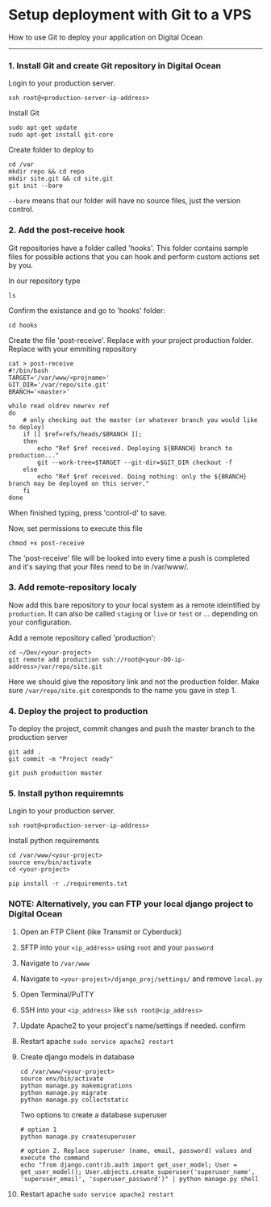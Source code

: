 # Setup deployment with Git to a VPS

How to use Git to deploy your application on Digital Ocean

----------

### 1. Install Git and create Git repository in Digital Ocean
Login to your production server.
```
ssh root@<production-server-ip-address>
``` 
Install Git
```
sudo apt-get update
sudo apt-get install git-core
``` 

Create folder to deploy to
```
cd /var
mkdir repo && cd repo
mkdir site.git && cd site.git
git init --bare
``` 
`--bare` means that our folder will have no source files, just the version control.


### 2. Add the post-receive hook
Git repositories have a folder called 'hooks'. This folder contains sample files for possible actions that you can hook and perform custom actions set by you.

In our repository type
```
ls
``` 

Confirm the existance and go to 'hooks' folder:
```
cd hooks
``` 

Create the file 'post-receive'. Replace <projname> with your project production folder. Replace <master> with your emmiting repository
```
cat > post-receive
#!/bin/bash
TARGET='/var/www/<projname>'
GIT_DIR='/var/repo/site.git'
BRANCH='<master>'

while read oldrev newrev ref
do
	# only checking out the master (or whatever branch you would like to deploy)
	if [[ $ref=refs/heads/$BRANCH ]];
	then
		echo "Ref $ref received. Deploying ${BRANCH} branch to production..."
		git --work-tree=$TARGET --git-dir=$GIT_DIR checkout -f
	else
		echo "Ref $ref received. Doing nothing: only the ${BRANCH} branch may be deployed on this server."
	fi
done
``` 
When finished typing, press 'control-d' to save.

Now, set permissions to execute this file
```
chmod +x post-receive
``` 
The 'post-receive' file will be looked into every time a push is completed and it's saying that your files need to be in /var/www/<your-dir>.


### 3. Add remote-repository localy
Now add this bare repository to your local system as a remote ideintified by `production`. It can also be called `staging` or `live` or `test` or ... depending on your configuration.

Add a remote repository called 'production':
```
cd ~/Dev/<your-project>
git remote add production ssh://root@<your-DO-ip-address>/var/repo/site.git
``` 
Here we should give the repository link and not the production folder. Make sure `/var/repo/site.git` coresponds to the name you gave in step 1.

### 4. Deploy the project to production
To deploy the project, commit changes and push the master branch to the production server
```
git add .
git commit -m "Project ready"

git push production master
``` 

### 5. Install python requiremnts
Login to your production server.
```
ssh root@<production-server-ip-address>
``` 

Install python requirements
```
cd /var/www/<your-project>
source env/bin/activate
cd <your-project>

pip install -r ./requirements.txt
```





### NOTE: Alternatively, you can FTP your local django project to Digital Ocean

1. Open an FTP Client (like Transmit or Cyberduck)

2. SFTP into your `<ip_address>` using `root` and your `password`

3. Navigate to `/var/www`

4. Navigate to `<your-project>/django_proj/settings/` and remove `local.py`

5. Open Terminal/PuTTY

6. SSH into your `<ip_address>` like `ssh root@<ip_address>` 

7. Update Apache2 to your project's name/settings if needed.
    confirm 

8. Restart apache `sudo service apache2 restart`

9. Create django models in database
    ```
    cd /var/www/<your-project>
    source env/bin/activate
    python manage.py makemigrations
    python manage.py migrate
    python manage.py collectstatic
    ```
    Two options to create a database superuser
    ```
    # option 1
    python manage.py createsuperuser

    # option 2. Replace superuser (name, email, password) values and execute the command
    echo "from django.contrib.auth import get_user_model; User = get_user_model(); User.objects.create_superuser('superuser_name', 'superuser_email', 'superuser_password')" | python manage.py shell
    ```

10. Restart apache `sudo service apache2 restart`


